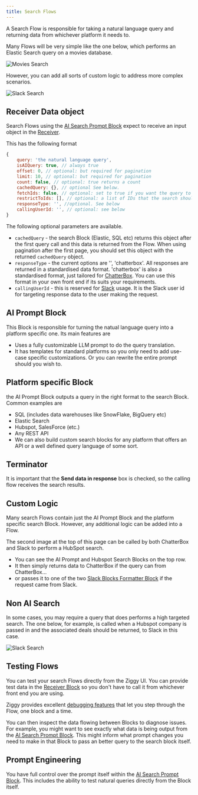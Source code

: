 ```yaml
---
title: Search Flows
---
```


A Search Flow is responsible for taking a natural language query and returning data from whichever platform it needs to.

Many Flows will be very simple like the one below, which performs an Elastic Search query on a movies database.

![Movies Search](/img/ai-intro/ai-search-flow-movies.png)

However, you can add all sorts of custom logic to address more complex scenarios.

![Slack Search](/img/ai-intro/ai-search-flow-slack.png)

## Receiver Data object
Search Flows using the [AI Search Prompt Block](/user-guide/block-types/ai/ai-search-prompt.md) expect to receive an input object in the [Receiver](/user-guide/block-types/core/Receiver.md).

This has the following format

```JavaScript
{
    query: 'the natural language query',
    isAIQuery: true, // always true
    offset: 0, // optional: but required for pagination
    limit: 10, // optional: but required for pagination
    count: false, // optional: true returns a count
    cachedQuery: {}, // optional See below. 
    fetchIds: false, // optional: set to true if you want the query to return a list of matched IDs
    restrictToIds: [], // optional: a list of IDs that the search should restrict the search to
    responseType: '', //optional. See below
    callingUserId: '', // optional: see below
}
```

The following optional parameters are available.

- `cachedQuery` - the search Block (Elastic, SQL etc) returns this object after the first query call and this data is returned from the Flow. When using pagination after the first page, you should set this object with the returned `cachedQuery` object.
- `responseType` - the current options are '', 'chatterbox'. All responses are returned in a standardised data format. 'chatterbox' is also a standardised format, just tailored for [ChatterBox](/search/search-chatterbox). You can use this format in your own front end if its suits your requirements.
- `callingUserId` - this is reserved for [Slack](/search/search-slack.md) usage. It is the Slack user id for targeting response data to the user making the request.

## AI Prompt Block
This Block is responsible for turning the natual language query into a platform specific one. Its main features are

- Uses a fully customizable LLM prompt to do the query translation.
- It has templates for standard platforms so you only need to add use-case specific customizations. Or you can rewrite the entire prompt should you wish to.

## Platform specific Block
the AI Prompt Block outputs a query in the right format to the search Block. Common examples are

- SQL (includes data warehouses like SnowFlake, BigQuery etc)
- Elastic Search
- Hubspot, SalesForce (etc.)
- Any REST API 
- We can also build custom search blocks for any platform that offers an API or a well defined query language of some sort.

## Terminator
It is important that the **Send data in response** box is checked, so the calling flow receives the search results.

## Custom Logic
Many search Flows contain just the AI Prompt Block and the platform specific search Block. However, any additional logic can be added into a Flow.

The second image at the top of this page can be called by both ChatterBox and Slack to perform a HubSpot search. 

- You can see the AI Prompt and Hubspot Search Blocks on the top row.
- It then simply returns data to ChatterBox if the query can from ChatterBox...
- or passes it to one of the two [Slack Blocks Formatter Block](../TODO.md) if the request came from Slack.

## Non AI Search
In some cases, you may require a query that does performs a high targeted search. The one below, for example, is called when a Hubspot company is passed in and the associated deals should be returned, to Slack in this case.

![Slack Search](/img/ai-intro/ai-customer-deals.png)

## Testing Flows
You can test your search Flows directly from the Ziggy UI. You can provide test data in the [Receiver Block](/user-guide/block-types/core/Receiver.md) so you don't have to call it from whichever front end you are using.

Ziggy provides excellent [debugging features](user-guide/editor/Debugging) that let you step through the Flow, one block and a time.

You can then inspect the data flowing between Blocks to diagnose issues. For example, you might want to see exactly what data is being output from the [AI Search Prompt Block](/user-guide/block-types/ai/ai-search-prompt.md). This might inform what prompt changes you need to make in that Block to pass an better query to the search block itself.

## Prompt Engineering
You have full control over the prompt itself within the [AI Search Prompt Block](/user-guide/block-types/ai/ai-search-prompt.md). This includes the ability to test natural queries directly from the Block itself.


